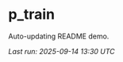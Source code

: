 # p_train

Auto-updating README demo.

<!--START_SECTION:status-->
_Last run: 2025-09-14 13:30 UTC_
<!--END_SECTION:status-->


































































































































































































































































































































































































































































































































